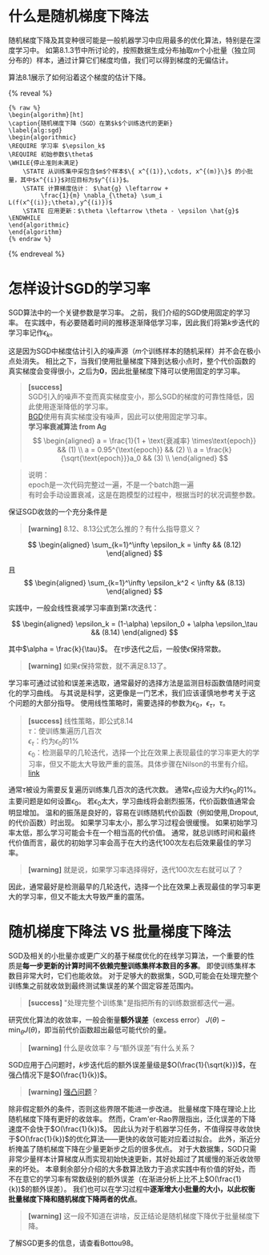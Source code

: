 # 什么是随机梯度下降法

随机梯度下降及其变种很可能是一般机器学习中应用最多的优化算法，特别是在深度学习中。
如第8.1.3节中所讨论的，按照数据生成分布抽取$m$个小批量（独立同分布的）样本，通过计算它们梯度均值，我们可以得到梯度的无偏估计。

算法8.1展示了如何沿着这个梯度的估计下降。

{% reveal %}
```
{% raw %}
\begin{algorithm}[ht]
\caption{随机梯度下降（SGD）在第$k$个训练迭代的更新}
\label{alg:sgd}
\begin{algorithmic}
\REQUIRE 学习率 $\epsilon_k$
\REQUIRE 初始参数$\theta$
\WHILE{停止准则未满足}
    \STATE 从训练集中采包含$m$个样本$\{ x^{(1)},\cdots, x^{(m)}\}$ 的小批量，其中$x^{(i)}$对应目标为$y^{(i)}$。
    \STATE 计算梯度估计： $\hat{g} \leftarrow + 
         \frac{1}{m} \nabla_{\theta} \sum_i L(f(x^{(i)};\theta),y^{(i)})$
    \STATE 应用更新：$\theta \leftarrow \theta - \epsilon \hat{g}$
\ENDWHILE
\end{algorithmic}
\end{algorithm}
{% endraw %}
```
{% endreveal %}

# 怎样设计SGD的学习率

SGD算法中的一个关键参数是学习率。
之前，我们介绍的SGD使用固定的学习率。
在实践中，有必要随着时间的推移逐渐降低学习率，因此我们将第$k$步迭代的学习率记作$\epsilon_k$。

这是因为SGD中梯度估计引入的噪声源（$m$个训练样本的随机采样）并不会在极小点处消失。
相比之下，当我们使用批量梯度下降到达极小点时，整个代价函数的真实梯度会变得很小，之后为$\mathbf{0}$，因此批量梯度下降可以使用固定的学习率。  
> **[success]**  
SGD引入的噪声不变而真实梯度变小，那么SGD的梯度的可靠性降低，因此使用逐渐降低的学习率。  
[BGD](https://windmissing.github.io/Bible-DeepLearning/Chapter8/1Difference/3Minibatch.html#%E6%9C%AF%E8%AF%AD)使用有真实梯度没有噪声，因此可以使用固定学习率。  
> **学习率衰减算法 from Ag**  
$$
\begin{aligned}
a = \frac{1}{1 + \text{衰减率} \times\text{epoch}} && (1) \\
a = 0.95^{\text{epoch}} && (2) \\
a = \frac{k}{\sqrt{\text{epoch}}}a_0 && (3) \\
\end{aligned}
$$  

> 说明：  
epoch是一次代码完整过一遍，不是一个batch跑一遍  
有时会手动设置衰减，这是在跑模型的过程中，根据当时的状况调整参数。  

保证SGD收敛的一个充分条件是  
> **[warning]** 8.12、8.13公式怎么推的？有什么指导意义？  

$$
\begin{aligned}
    \sum_{k=1}^\infty \epsilon_k = \infty  && (8.12)
\end{aligned}
$$

且  
$$
\begin{aligned}
    \sum_{k=1}^\infty \epsilon_k^2 < \infty  && (8.13)
\end{aligned}
$$

实践中，一般会线性衰减学习率直到第$\tau$次迭代：  

$$
\begin{aligned}
    \epsilon_k = (1-\alpha) \epsilon_0 + \alpha \epsilon_\tau  && (8.14)
\end{aligned}
$$

其中$\alpha = \frac{k}{\tau}$。
在$\tau$步迭代之后，一般使$\epsilon$保持常数。  
> **[warning]** 如果$\epsilon$保持常数，就不满足8.13了。  

学习率可通过试验和误差来选取，通常最好的选择方法是监测目标函数值随时间变化的学习曲线。
与其说是科学，这更像是一门艺术，我们应该谨慎地参考关于这个问题的大部分指导。
使用线性策略时，需要选择的参数为$\epsilon_0$，$\epsilon_\tau$，$\tau$。  
> **[success]** 线性策略，即公式8.14  
$\tau$：使训练集遍历几百次  
$\epsilon_\tau$：约为$\epsilon_0$的$1\%$  
$\epsilon_0$：检测最早的几轮迭代，选择一个比在效果上表现最佳的学习率更大的学习率，但又不能太大导致严重的震荡。具体步骤在Nilson的书里有介绍。[link](https://windmising.gitbook.io/nielsen-nndl/introduction-2/zen-yang-xuan-ze-chao-can-shu/2)  

通常$\tau$被设为需要反复遍历训练集几百次的迭代次数。
通常$\epsilon_\tau$应设为大约$\epsilon_0$的$1\%$。
主要问题是如何设置$\epsilon_0$。
若$\epsilon_0$太大，学习曲线将会剧烈振荡，代价函数值通常会明显增加。
温和的振荡是良好的，容易在训练随机代价函数（例如使用\,Dropout\,的代价函数）时出现。
如果学习率太小，那么学习过程会很缓慢。
如果初始学习率太低，那么学习可能会卡在一个相当高的代价值。
通常，就总训练时间和最终代价值而言，最优的初始学习率会高于在大约迭代$100$次左右后效果最佳的学习率。  
> **[warning]** 就是说，如果学习率选择得好，迭代100次左右就可以了？  

因此，通常最好是检测最早的几轮迭代，选择一个比在效果上表现最佳的学习率更大的学习率，但又不能太大导致严重的震荡。  

# 随机梯度下降法 VS 批量梯度下降法

SGD及相关的小批量亦或更广义的基于梯度优化的在线学习算法，一个重要的性质是**每一步更新的计算时间不依赖完整训练集样本数目的多寡**。
即使训练集样本数目非常大时，它们也能收敛。
对于足够大的数据集，SGD\,可能会在处理完整个训练集之前就收敛到最终测试集误差的某个固定容差范围内。  
> **[success]** "处理完整个训练集"是指把所有的训练数据都迭代一遍。  

研究优化算法的收敛率，一般会衡量**额外误差**（excess error） $J(\theta) - \min_{\theta} J(\theta)$，即当前代价函数超出最低可能代价的量。  
> **[warning]** 什么是收敛率？与“额外误差”有什么关系？  

SGD应用于凸问题时，$k$步迭代后的额外误差量级是$O(\frac{1}{\sqrt{k}})$，在强凸情况下是$O(\frac{1}{k})$。  
> **[warning]** [强凸问题](https://windmissing.github.io/mathematics_basic_for_ML/Mathematics/convex.html)？  

除非假定额外的条件，否则这些界限不能进一步改进。
批量梯度下降在理论上比随机梯度下降有更好的收敛率。
然而，Cram\'er-Rao界限指出，泛化误差的下降速度不会快于$O(\frac{1}{k})$。
因此认为对于机器学习任务，不值得探寻收敛快于$O(\frac{1}{k})$的优化算法——更快的收敛可能对应着过拟合。
此外，渐近分析掩盖了随机梯度下降在少量更新步之后的很多优点。
对于大数据集，SGD只需非常少量样本计算梯度从而实现初始快速更新，其好处超过了其缓慢的渐近收敛带来的坏处。
本章剩余部分介绍的大多数算法致力于追求实践中有价值的好处，而不在意它的学习率有常数级别的额外误差（在渐进分析上比不上$O(\frac{1}{k})$的额外误差）。
我们也可以在学习过程中**逐渐增大小批量的大小，以此权衡批量梯度下降和随机梯度下降两者的优点**。
> **[warning]** 这一段不知道在讲啥，反正结论是随机梯度下降优于批量梯度下降。  

了解SGD更多的信息，请查看Bottou98。